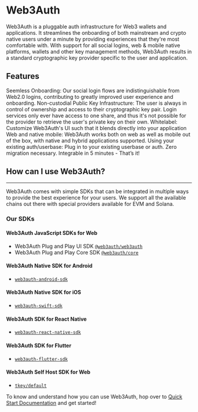 # Web3Auth

Web3Auth is a pluggable auth infrastructure for Web3 wallets and applications. It streamlines the onboarding of both mainstream and crypto native users under a minute by providing experiences that they're most comfortable with. With support for all social logins, web & mobile native platforms, wallets and other key management methods, Web3Auth results in a standard cryptographic key provider specific to the user and application.

## Features

Seemless Onboarding: Our social login flows are indistinguishable from Web2.0 logins, contributing to greatly improved user experience and onboarding.
Non-custodial Public Key Infrastructure: The user is always in control of ownership and access to their cryptographic key pair. Login services only ever have access to one share, and thus it's not possible for the provider to retrieve the user's private key on their own.
Whitelabel: Customize Web3Auth's UI such that it blends directly into your application
Web and native mobile: Web3Auth works both on web as well as mobile out of the box, with native and hybrid applications supported.
Using your existing auth/userbase: Plug in to your existing userbase or auth. Zero migration necessary.
Integrable in 5 minutes - That’s it!

## How can I use Web3Auth?

---

Web3Auth comes with simple SDKs that can be integrated in multiple ways to provide the best experience for your users. We support all the available
chains out there with special providers available for EVM and Solana.

### Our SDKs

#### Web3Auth JavaScript SDKs for Web

- Web3Auth Plug and Play UI SDK [`@web3auth/web3auth`](https://github.com/Web3Auth/web3auth)
- Web3Auth Plug and Play Core SDK [`@web3auth/core`](https://github.com/Web3Auth/web3auth)

#### Web3Auth Native SDK for Android

- [`web3auth-android-sdk`](https://github.com/Web3Auth/web3auth-android-sdk)

#### Web3Auth Native SDK for iOS

- [`web3auth-swift-sdk`](https://github.com/Web3Auth/web3auth-swift-sdk)

#### Web3Auth SDK for React Native

- [`web3auth-react-native-sdk`](https://github.com/Web3Auth/web3auth-react-native-sdk)

#### Web3Auth SDK for Flutter

- [`web3auth-flutter-sdk`](https://github.com/Web3Auth/web3auth-flutter-sdk)

#### Web3Auth Self Host SDK for Web

- [`tkey/default`](https://github.com/tkey/tkey)


To know and understand how you can use Web3Auth, hop over to [Quick Start Documentation](https://web3auth.io/docs/quick-start) and get started!